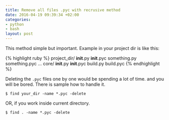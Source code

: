 ```yaml
---
title: Remove all files .pyc with recrusive method
date: 2016-04-19 09:39:34 +02:00
categories:
- python
- bash
layout: post
---
```


This method simple but important. Example in your project dir is like this:

{% highlight ruby %}
project_dir/
           __init__.py
           __init__.pyc
           something.py
           something.pyc
           ...
           core/
               __init__.py
               __init__.pyc
               build.py
               build.pyc
{% endhighlight %}

Deleting the `.pyc` files one by one would be spending a lot of time. and you will be bored. There is sample how to handle it.

```
$ find your_dir -name *.pyc -delete
```

OR, if you work inside current directory.

```
$ find . -name *.pyc -delete
```